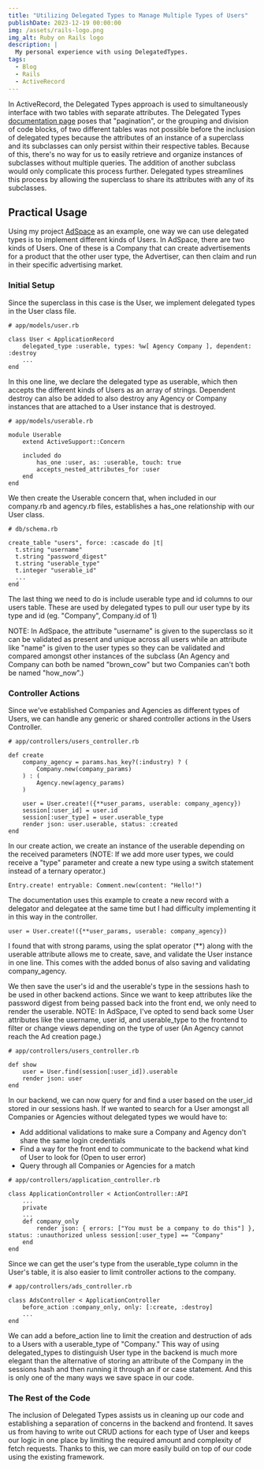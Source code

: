 ```yaml
---
title: "Utilizing Delegated Types to Manage Multiple Types of Users"
publishDate: 2023-12-19 00:00:00
img: /assets/rails-logo.png
img_alt: Ruby on Rails logo
description: |
  My personal experience with using DelegatedTypes.
tags:
  - Blog
  - Rails
  - ActiveRecord
---
```


In ActiveRecord, the Delegated Types approach is used to simultaneously interface with two tables with separate attributes. The Delegated Types [documentation page](https://api.rubyonrails.org/classes/ActiveRecord/DelegatedType.html) poses that "pagination", or the grouping and division of code blocks, of two different tables was not possible before the inclusion of delegated types because the attributes of an instance of a superclass and its subclasses can only persist within their respective tables. Because of this, there's no way for us to easily retrieve and organize instances of subclasses without multiple queries. The addition of another subclass would only complicate this process further. Delegated types streamlines this process by allowing the superclass to share its attributes with any of its subclasses.

## Practical Usage

Using my project [AdSpace](https://github.com/hyunho98/ad-space) as an example, one way we can use delegated types is to implement different kinds of Users. In AdSpace, there are two kinds of Users. One of these is a Company that can create advertisements for a product that the other user type, the Advertiser, can then claim and run in their specific advertising market.

### Initial Setup

Since the superclass in this case is the User, we implement delegated types in the User class file.
```
# app/models/user.rb

class User < ApplicationRecord
    delegated_type :userable, types: %w[ Agency Company ], dependent: :destroy
    ...
end
```
In this one line, we declare the delegated type as userable, which then accepts the different kinds of Users as an array of strings. Dependent destroy can also be added to also destroy any Agency or Company instances that are attached to a User instance that is destroyed.
```
# app/models/userable.rb

module Userable
    extend ActiveSupport::Concern

    included do
        has_one :user, as: :userable, touch: true
        accepts_nested_attributes_for :user
    end
end
```
We then create the Userable concern that, when included in our
company.rb and agency.rb files, establishes a has_one relationship with our User class.
```
# db/schema.rb

create_table "users", force: :cascade do |t|
  t.string "username"
  t.string "password_digest"
  t.string "userable_type"
  t.integer "userable_id"
  ...
end
```
The last thing we need to do is include userable type and id columns to our users table. These are used by delegated types to pull our user type by its type and id (eg. "Company", Company.id of 1)

NOTE: In AdSpace, the attribute "username" is given to the superclass so it can be validated as present and unique across all users while an attribute like "name" is given to the user types so they can be validated and compared amongst other instances of the subclass (An Agency and Company can both be  named "brown_cow" but two Companies can't both be named "how_now".) 

### Controller Actions

Since we've established Companies and Agencies as different types of Users, we can handle any generic or shared controller actions in the Users Controller.
```
# app/controllers/users_controller.rb

def create
    company_agency = params.has_key?(:industry) ? (
        Company.new(company_params)
    ) : (
        Agency.new(agency_params)
    )

    user = User.create!({**user_params, userable: company_agency})
    session[:user_id] = user.id
    session[:user_type] = user.userable_type
    render json: user.userable, status: :created
end
```
In our create action, we create an instance of the userable depending on the received parameters (NOTE: If we add more user types, we could receive a "type" parameter and create a new type using a switch statement instead of a ternary operator.)

`Entry.create! entryable: Comment.new(content: "Hello!")`

The documentation uses this example to create a new record with a delegator and delegatee at the same time but I had difficulty implementing it in this way in the controller.

`user = User.create!({**user_params, userable: company_agency})`

I found that with strong params, using the splat operator (**) along with the userable attribute allows me to create, save, and validate the User instance in one line. This comes with the added bonus of also saving and validating company_agency.

We then save the user's id and the userable's type in the sessions hash to be used in other backend actions. Since we want to keep attributes like the password digest from being passed back into the front end, we only need to render the userable. NOTE: In AdSpace, I've opted to send back some User attributes like the username, user id, and userable_type to the frontend to filter or change views depending on the type of user (An Agency cannot reach the Ad creation page.)
```
# app/controllers/users_controller.rb

def show
    user = User.find(session[:user_id]).userable
    render json: user
end
```
In our backend, we can now query for and find a user based on the user_id stored in our sessions hash. If we wanted to search for a User amongst all Companies or Agencies without delegated types we would have to:
* Add additional validations to make sure a Company and Agency don't share the same login credentials
* Find a way for the front end to communicate to the backend what kind of User to look for (Open to user error)
* Query through all Companies or Agencies for a match
```
# app/controllers/application_controller.rb

class ApplicationController < ActionController::API
    ...
    private
    ...
    def company_only
        render json: { errors: ["You must be a company to do this"] }, status: :unauthorized unless session[:user_type] == "Company"
    end
end
```
Since we can get the user's type from the userable_type column in the User's table, it is also easier to limit controller actions to the company.
```
# app/controllers/ads_controller.rb

class AdsController < ApplicationController
    before_action :company_only, only: [:create, :destroy]
    ...
end
```
We can add a before_action line to limit the creation and destruction of ads to a Users with a userable_type of "Company." This way of using delegated_types to distinguish User type in the backend is much more elegant than the alternative of storing an attribute of the Company in the sessions hash and then running it through an if or case statement. And this is only one of the many ways we save space in our code.

### The Rest of the Code

The inclusion of Delegated Types assists us in cleaning up our code and establishing a separation of concerns in the backend and frontend. It saves us from having to write out CRUD actions for each type of User and keeps our logic in one place by limiting the required amount and complexity of fetch requests. Thanks to this, we can more easily build on top of our code using the existing framework.
